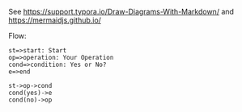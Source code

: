 See https://support.typora.io/Draw-Diagrams-With-Markdown/ and https://mermaidjs.github.io/


Flow:

~~~flow
st=>start: Start
op=>operation: Your Operation
cond=>condition: Yes or No?
e=>end

st->op->cond
cond(yes)->e
cond(no)->op
~~~
